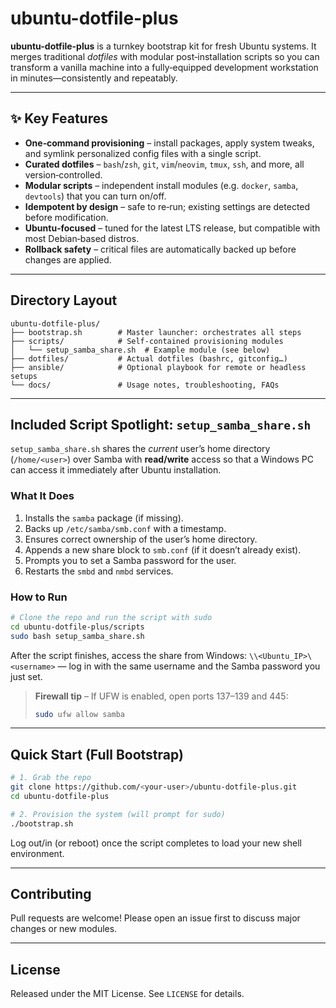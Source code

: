 # ubuntu-dotfile-plus

**ubuntu-dotfile-plus** is a turnkey bootstrap kit for fresh Ubuntu systems. It merges traditional *dotfiles* with modular post‑installation scripts so you can transform a vanilla machine into a fully‑equipped development workstation in minutes—consistently and repeatably.

---

## ✨ Key Features

* **One‑command provisioning** – install packages, apply system tweaks, and symlink personalized config files with a single script.
* **Curated dotfiles** – `bash`/`zsh`, `git`, `vim`/`neovim`, `tmux`, `ssh`, and more, all version‑controlled.
* **Modular scripts** – independent install modules (e.g. `docker`, `samba`, `devtools`) that you can turn on/off.
* **Idempotent by design** – safe to re‑run; existing settings are detected before modification.
* **Ubuntu‑focused** – tuned for the latest LTS release, but compatible with most Debian‑based distros.
* **Rollback safety** – critical files are automatically backed up before changes are applied.

---

## Directory Layout

```text
ubuntu-dotfile-plus/
├── bootstrap.sh        # Master launcher: orchestrates all steps
├── scripts/            # Self‑contained provisioning modules
│   └── setup_samba_share.sh  # Example module (see below)
├── dotfiles/           # Actual dotfiles (bashrc, gitconfig…)
├── ansible/            # Optional playbook for remote or headless setups
└── docs/               # Usage notes, troubleshooting, FAQs
```

---

## Included Script Spotlight: `setup_samba_share.sh`

`setup_samba_share.sh` shares the *current* user’s home directory (`/home/<user>`) over Samba with **read/write** access so that a Windows PC can access it immediately after Ubuntu installation.

### What It Does

1. Installs the `samba` package (if missing).
2. Backs up `/etc/samba/smb.conf` with a timestamp.
3. Ensures correct ownership of the user’s home directory.
4. Appends a new share block to `smb.conf` (if it doesn’t already exist).
5. Prompts you to set a Samba password for the user.
6. Restarts the `smbd` and `nmbd` services.

### How to Run

```bash
# Clone the repo and run the script with sudo
cd ubuntu-dotfile-plus/scripts
sudo bash setup_samba_share.sh
```

After the script finishes, access the share from Windows:
`\\<Ubuntu_IP>\<username>` — log in with the same username and the Samba password you just set.

> **Firewall tip** – If UFW is enabled, open ports 137–139 and 445:
>
> ```bash
> sudo ufw allow samba
> ```

---

## Quick Start (Full Bootstrap)

```bash
# 1. Grab the repo
git clone https://github.com/<your‑user>/ubuntu-dotfile-plus.git
cd ubuntu-dotfile-plus

# 2. Provision the system (will prompt for sudo)
./bootstrap.sh
```

Log out/in (or reboot) once the script completes to load your new shell environment.

---

## Contributing

Pull requests are welcome! Please open an issue first to discuss major changes or new modules.

---

## License

Released under the MIT License. See `LICENSE` for details.
